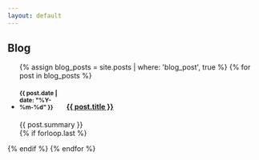 ```yaml
---
layout: default
---
```


## Blog

<ul class="related-posts">

{% assign blog_posts = site.posts | where: 'blog_post', true %}
{% for post in blog_posts %}
    <li class="main-page-list">
        <h4>
            <div style="display: inline-block; width: 90px">
                <small>{{ post.date | date: "%Y-%m-%d" }}</small>
            </div>
        <a class="una" href="{{ site.baseurl }}{{ post.url }}">
            <span>{{ post.title }}</span>
        </a>
        </h4>
        <div class="post-summary">
        {{ post.summary }}
        </div>
    </li>
    {% if forloop.last %}</ul>{% endif %}
{% endfor %}